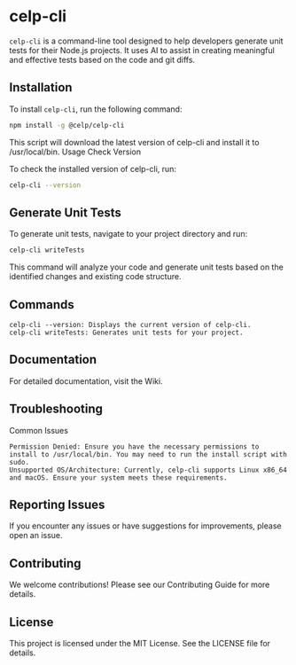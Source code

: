 # celp-cli

`celp-cli` is a command-line tool designed to help developers generate unit tests for their Node.js projects. It uses AI to assist in creating meaningful and effective tests based on the code and git diffs.

## Installation

To install `celp-cli`, run the following command:

```sh
npm install -g @celp/celp-cli
```

This script will download the latest version of celp-cli and install it to /usr/local/bin.
Usage
Check Version

To check the installed version of celp-cli, run:

```sh
celp-cli --version
```

## Generate Unit Tests

To generate unit tests, navigate to your project directory and run:

```sh
celp-cli writeTests
```

This command will analyze your code and generate unit tests based on the identified changes and existing code structure.

## Commands

    celp-cli --version: Displays the current version of celp-cli.
    celp-cli writeTests: Generates unit tests for your project.

## Documentation

For detailed documentation, visit the Wiki.

## Troubleshooting

Common Issues

    Permission Denied: Ensure you have the necessary permissions to install to /usr/local/bin. You may need to run the install script with sudo.
    Unsupported OS/Architecture: Currently, celp-cli supports Linux x86_64 and macOS. Ensure your system meets these requirements.

## Reporting Issues

If you encounter any issues or have suggestions for improvements, please open an issue.

## Contributing

We welcome contributions! Please see our Contributing Guide for more details.

## License

This project is licensed under the MIT License. See the LICENSE file for details.
